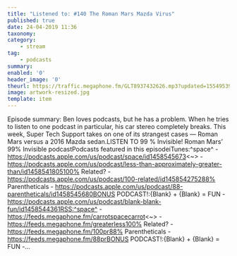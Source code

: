 ```yaml
---
title: "Listened to: #140 The Roman Mars Mazda Virus"
published: true
date: 24-04-2019 11:36
taxonomy:
category:
	- stream
tag:
	- podcasts
summary:
enabled: '0'
header_image: '0'
theurl: https://traffic.megaphone.fm/GLT8937432626.mp3?updated=1554953935
image: artwork-resized.jpg
template: item
---
```

 
Episode summary: Ben loves podcasts, but he has a problem. When he tries to listen to one podcast in particular, his car stereo completely breaks. This week, Super Tech Support takes on one of its strangest cases — Roman Mars versus a 2016 Mazda sedan.LISTEN TO 99 % Invisible! Roman Mars’ 99% Invisible podcastPodcasts featured in this episodeiTunes:^space^ - https://podcasts.apple.com/us/podcast/space/id1458545673<~> - https://podcasts.apple.com/us/podcast/less-than-approximately-greater-than/id1458541805100% Related? - https://podcasts.apple.com/us/podcast/100-related/id145854275288% Parentheticals - https://podcasts.apple.com/us/podcast/88-parentheticals/id1458545680BONUS PODCAST!:{Blank} + {Blank} = FUN - https://podcasts.apple.com/us/podcast/blank-blank-fun/id1458544361RSS:^space^ - https://feeds.megaphone.fm/carrotspacecarrot<~> - https://feeds.megaphone.fm/greaterless100% Related? - https://feeds.megaphone.fm/100pr88% Parentheticals - https://feeds.megaphone.fm/88prBONUS PODCAST!:{Blank} + {Blank} = FUN -…
